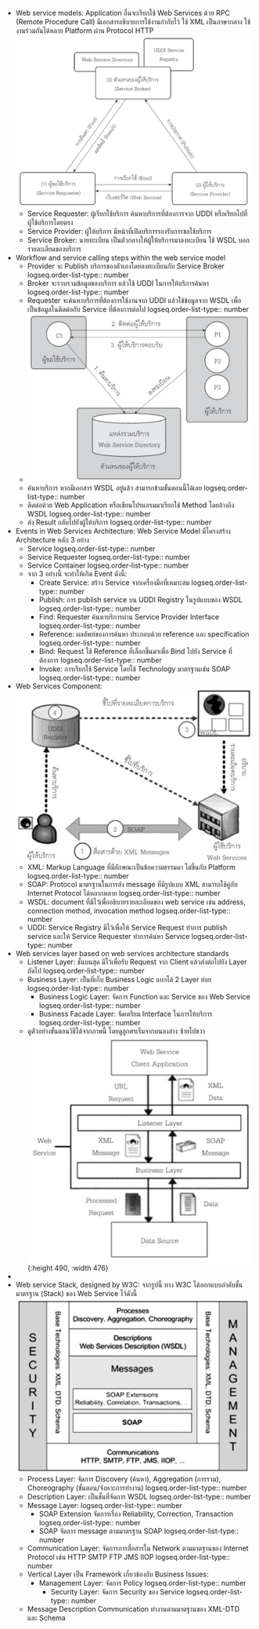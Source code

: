 - Web service models: Application อื่นจะเรียกใช้ Web Services ด้วย RPC (Remote Procedure Call) มีเอกสารอธิบายการใช้งานกำกับไว้ ใช้ XML เป็นภาษากลาง ใช้งานร่วมกันได้หลาย Platform ผ่าน Protocol HTTP ![web-service-model.png](../assets/web-service-model_1704129640331_0.png)
	- Service Requester: ผู้เรียกใช้บริการ ค้นหาบริการที่ต้องการจาก UDDI หรือเรียกไปที่ผู้ใช้บริการโดยตรง
	- Service Provider: ผู้ให้บริการ มีหน้าที่เปิดบริการรองรับการขอใช้บริการ
	- Service Broker: นายทะเบียน เป็นตัวกลางให้ผู้ให้บริการมาลงทะเบียน ใช้ WSDL บอกรายละเอียดของบริการ
- Workflow and service calling steps within the web service model
	- Provider จะ Publish บริการของตัวเองโดยลงทะเบียนกับ Service Broker
	  logseq.order-list-type:: number
	- Broker จะรวบรวมข้อมูลของบริการ แล้วใช้ UDDI ในการให้บริการค้นหา
	  logseq.order-list-type:: number
	- Requester จะค้นหาบริการที่ต้องการใช้งานจาก UDDI แล้วใช้ข้อมูลจาก WSDL เพื่อเป็นข้อมูลในติดต่อกับ Service ที่ต้องการต่อไป
	  logseq.order-list-type:: number
	- ![workflow-web-service-call.png](../assets/workflow-web-service-call_1704130494419_0.png)
	- ค้นหาบริการ หากมีเอกสาร WSDL อยู่แล้ว สามารถข้ามขั้นตอนนี้ได้เลย
	  logseq.order-list-type:: number
	- ติดต่อด้วย Web Application หรือเขียนโปรแกรมมาเรียกใช้ Method โดยอ้างอิง WSDL
	  logseq.order-list-type:: number
	- ส่ง Result กลับไปยังผู้ให้บริการ
	  logseq.order-list-type:: number
- Events in Web Services Architecture: Web Service Model มีโครงสร้าง Architecture หลัก 3 อย่าง
	- Service
	  logseq.order-list-type:: number
	- Service Requester
	  logseq.order-list-type:: number
	- Service Container
	  logseq.order-list-type:: number
	- จาก 3 อย่างนี้ จะทำให้เกิด Event ดังนี้:
		- Create Service: สร้าง Service จากเครื่องมือที่เหมาะสม
		  logseq.order-list-type:: number
		- Publish: การ publish service บน UDDI Registry ในรูปแบบของ WSDL
		  logseq.order-list-type:: number
		- Find: Requester ค้นหาบริการผ่าน Service Provider Interface
		  logseq.order-list-type:: number
		- Reference: ผลลัพท์ของการค้นหา ประกอบด้วย reference และ specification
		  logseq.order-list-type:: number
		- Bind: Request ใช้ Reference ที่เลือกขึ้นมาเพื่อ Bind ไปยัง Service ที่ต้องการ
		  logseq.order-list-type:: number
		- Invoke: การเรียกใช้ Service โดยใช้ Technology มาตรฐานเช่น SOAP
		  logseq.order-list-type:: number
- Web Services Component:
  ![service-component.png](../assets/service-component_1704205820940_0.png)
	- XML: Markup Language ที่มีลักษณะเป็นข้อความธรรมดา ไม่ขึ้นกับ Platform
	  logseq.order-list-type:: number
	- SOAP: Protocol มาตรฐานในการส่ง message ที่มีรูปแบบ XML สามารถใช้คู่กับ Internet Protocol ได้หลากหลาย
	  logseq.order-list-type:: number
	- WSDL: document ที่มีไว้เพื่ออธิบายรายละเอียดของ web service เช่น address, connection method, invocation method
	  logseq.order-list-type:: number
	- UDDI: Service Registry มีไว้เพื่อให้ Service Request ทำการ publish service และให้ Service Requester ทำการค้นหา Service
	  logseq.order-list-type:: number
- Web services layer based on web services architecture standards
	- Listener Layer: ชั้นบนสุด มีไว้เพื่อรับ Request จาก Client แล้วส่งต่อไปยัง Layer ถัดไป
	  logseq.order-list-type:: number
	- Business Layer: เป็นที่เก็บ Business Logic แยกได้ 2 Layer ย่อย
	  logseq.order-list-type:: number
		- Business Logic Layer: จัดการ Function และ Service ของ Web Service
		  logseq.order-list-type:: number
		- Business Facade Layer: จัดเตรียม Interface ในการให้บริการ
		  logseq.order-list-type:: number
	- ดูตัวอย่างขั้นตอนวิธีได้จากภาพนี้ โดยดูลูกศรเริ่มจากบนลงล่าง ซ้ายไปขวา 
	  ![web-service-layer.png](../assets/web-service-layer_1704207823826_0.png){:height 490, :width 476}
-
- Web service Stack, designed by W3C: จากรูปนี้ ทาง W3C ได้ออกแบบลำดับชั้นมาตรฐาน (Stack) ของ Web Service ไว้ดังนี้
  ![w3c-stack.png](../assets/w3c-stack_1704208263816_0.png)
	- Process Layer: จัดการ Discovery (ค้นหา), Aggregation (การรวม), Choreography (ขั้นตอน/จังหวะการทำงาน)
	  logseq.order-list-type:: number
	- Description Layer: เป็นชั้นที่จัดการ WSDL
	  logseq.order-list-type:: number
	- Message Layer:
	  logseq.order-list-type:: number
		- SOAP Extension จัดการเรื่อง Reliability, Correction, Transaction
		  logseq.order-list-type:: number
		- SOAP จัดการ message ตามมาตรฐาน SOAP
		  logseq.order-list-type:: number
	- Communication Layer: จัดการการสื่อสารใน Network ตามมาตฐานของ Internet Protocol เช่น HTTP SMTP FTP JMS IIOP
	  logseq.order-list-type:: number
	- Vertical Layer เป็น Framework เกี่ยวข้องกับ Business Issues:
		- Management Layer: จัดการ Policy
		  logseq.order-list-type:: number
			- Security Layer: จัดการ Security ของ Service
			  logseq.order-list-type:: number
	- Message Description Communication ทำงานตามมาตฐานของ XML-DTD และ Schema